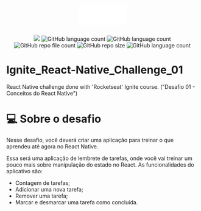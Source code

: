 <h1 align="center">
  <img src="src/assets/images/logo/logo@2x.png">
</h1>

<p align="center">
  <img src="http://img.shields.io/static/v1?label=STATUS&message=Concluded&color=blue&style=flat"/>
  <img alt="GitHub language count" src="https://img.shields.io/github/languages/count/Rafa-KozAnd/Ignite_React-Native_Challenge_01">
  <img alt="GitHub language count" src="https://img.shields.io/github/languages/top/Rafa-KozAnd/Ignite_React-Native_Challenge_01">
  <img alt="GitHub repo file count" src="https://img.shields.io/github/directory-file-count/Rafa-KozAnd/Ignite_React-Native_Challenge_01">
  <img alt="GitHub repo size" src="https://img.shields.io/github/repo-size/Rafa-KozAnd/Ignite_React-Native_Challenge_01">
  <img alt="GitHub language count" src="https://img.shields.io/github/license/Rafa-KozAnd/Ignite_React-Native_Challenge_01">
</p>

# Ignite_React-Native_Challenge_01

React Native challenge done with 'Rocketseat' Ignite course. ("Desafio 01 - Conceitos do React Native")

# 💻 Sobre o desafio

Nesse desafio, você deverá criar uma aplicação para treinar o que aprendeu até agora no React Native.

Essa será uma aplicação de lembrete de tarefas, onde você vai treinar um pouco mais sobre manipulação do estado no React.
As funcionalidades do aplicativo são:

- Contagem de tarefas;
- Adicionar uma nova tarefa;
- Remover uma tarefa;
- Marcar e desmarcar uma tarefa como concluída.
